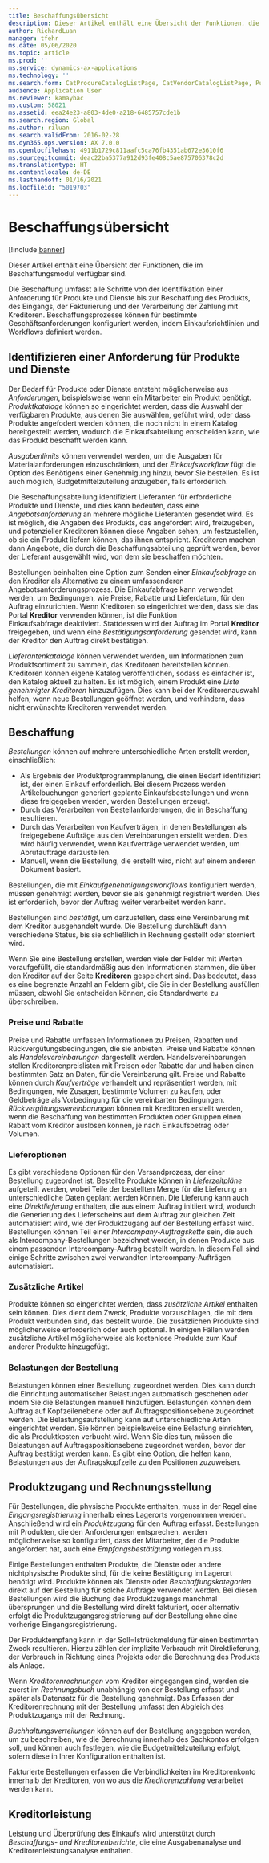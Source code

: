```yaml
---
title: Beschaffungsübersicht
description: Dieser Artikel enthält eine Übersicht der Funktionen, die im Beschaffungsmodul verfügbar sind.
author: RichardLuan
manager: tfehr
ms.date: 05/06/2020
ms.topic: article
ms.prod: ''
ms.service: dynamics-ax-applications
ms.technology: ''
ms.search.form: CatProcureCatalogListPage, CatVendorCatalogListPage, PurchTable, PurchTablePart
audience: Application User
ms.reviewer: kamaybac
ms.custom: 58021
ms.assetid: eea24e23-a803-4de0-a218-6485757cde1b
ms.search.region: Global
ms.author: riluan
ms.search.validFrom: 2016-02-28
ms.dyn365.ops.version: AX 7.0.0
ms.openlocfilehash: 4911b1729c811aafc5ca76fb4351ab672e3610f6
ms.sourcegitcommit: deac22ba5377a912d93fe408c5ae875706378c2d
ms.translationtype: HT
ms.contentlocale: de-DE
ms.lasthandoff: 01/16/2021
ms.locfileid: "5019703"
---
```

# <a name="procurement-and-sourcing-overview"></a>Beschaffungsübersicht

[!include [banner](../includes/banner.md)]

Dieser Artikel enthält eine Übersicht der Funktionen, die im Beschaffungsmodul verfügbar sind.

Die Beschaffung umfasst alle Schritte von der Identifikation einer Anforderung für Produkte und Dienste bis zur Beschaffung des Produkts, des Eingangs, der Fakturierung und der Verarbeitung der Zahlung mit Kreditoren. Beschaffungsprozesse können für bestimmte Geschäftsanforderungen konfiguriert werden, indem Einkaufsrichtlinien und Workflows definiert werden.

## <a name="identifying-a-need-for-product-and-services"></a>Identifizieren einer Anforderung für Produkte und Dienste

Der Bedarf für Produkte oder Dienste entsteht möglicherweise aus *Anforderungen*, beispielsweise wenn ein Mitarbeiter ein Produkt benötigt. *Produktkataloge* können so eingerichtet werden, dass die Auswahl der verfügbaren Produkte, aus denen Sie auswählen, geführt wird, oder dass Produkte angefodert werden können, die noch nicht in einem Katalog bereitgestellt werden, wodurch die Einkaufsabteilung entscheiden kann, wie das Produkt beschafft werden kann.  

*Ausgabenlimits* können verwendet werden, um die Ausgaben für Materialanforderungen einzuschränken, und der *Einkaufsworkflow* fügt die Option des Benötigens einer Genehmigung hinzu, bevor Sie bestellen. Es ist auch möglich, Budgetmittelzuteilung anzugeben, falls erforderlich.  

Die Beschaffungsabteilung identifiziert Lieferanten für erforderliche Produkte und Dienste, und dies kann bedeuten, dass eine *Angebotsanforderung* an mehrere mögliche Lieferanten gesendet wird. Es ist möglich, die Angaben des Produkts, das angefordert wird, freizugeben, und potenzieller Kreditoren können diese Angaben sehen, um festzustellen, ob sie ein Produkt liefern können, das ihnen entspricht. Kreditoren machen dann Angebote, die durch die Beschaffungsabteilung geprüft werden, bevor der Lieferant ausgewählt wird, von dem sie beschaffen möchten.  

Bestellungen beinhalten eine Option zum Senden einer *Einkaufsabfrage* an den Kreditor als Alternative zu einem umfassenderen Angebotsanforderungsprozess. Die Einkaufabfrage kann verwendet werden, um Bedingungen, wie Preise, Rabatte und Lieferdatum, für den Auftrag einzurichten. Wenn Kreditoren so eingerichtet werden, dass sie das Portal **Kreditor** verwenden können, ist die Funktion Einkaufsabfrage deaktiviert. Stattdessen wird der Auftrag im Portal **Kreditor** freigegeben, und wenn eine *Bestätigungsanforderung* gesendet wird, kann der Kreditor den Auftrag direkt bestätigen.  

*Lieferantenkataloge* können verwendet werden, um Informationen zum Produktsortiment zu sammeln, das Kreditoren bereitstellen können. Kreditoren können eigene Katalog veröffentlichen, sodass es einfacher ist, den Katalog aktuell zu halten. Es ist möglich, einem Produkt eine *Liste genehmigter Kreditoren* hinzuzufügen. Dies kann bei der Kreditorenauswahl helfen, wenn neue Bestellungen geöffnet werden, und verhindern, dass nicht erwünschte Kreditoren verwendet werden.

## <a name="procurement"></a>Beschaffung

*Bestellungen* können auf mehrere unterschiedliche Arten erstellt werden, einschließlich:

- Als Ergebnis der Produktprogrammplanung, die einen Bedarf identifiziert ist, der einen Einkauf erforderlich. Bei diesem Prozess werden Artikelbuchungen generiert geplante Einkaufsbestellungen und wenn diese freigegeben werden, werden Bestellungen erzeugt.
- Durch das Verarbeiten von Bestellanforderungen, die in Beschaffung resultieren.
- Durch das Verarbeiten von Kaufverträgen, in denen Bestellungen als freigegebene Aufträge aus den Vereinbarungen erstellt werden. Dies wird häufig verwendet, wenn Kaufverträge verwendet werden, um Abrufaufträge darzustellen.
- Manuell, wenn die Bestellung, die erstellt wird, nicht auf einem anderen Dokument basiert.

Bestellungen, die mit *Einkaufgenehmigungsworkflows* konfiguriert werden, müssen genehmigt werden, bevor sie als genehmigt registriert werden. Dies ist erforderlich, bevor der Auftrag weiter verarbeitet werden kann.

Bestellungen sind *bestätigt*, um darzustellen, dass eine Vereinbarung mit dem Kreditor ausgehandelt wurde. Die Bestellung durchläuft dann verschiedene Status, bis sie schließlich in Rechnung gestellt oder storniert wird.  

Wenn Sie eine Bestellung erstellen, werden viele der Felder mit Werten voraufgefüllt, die standardmäßig aus den Informationen stammen, die über den Kreditor auf der Seite **Kreditoren** gespeichert sind. Das bedeutet, dass es eine begrenzte Anzahl an Feldern gibt, die Sie in der Bestellung ausfüllen müssen, obwohl Sie entscheiden können, die Standardwerte zu überschreiben.

### <a name="prices-and-discounts"></a>Preise und Rabatte

Preise und Rabatte umfassen Informationen zu Preisen, Rabatten und Rückvergütungsbedingungen, die sie anbieten. Preise und Rabatte können als *Handelsvereinbarungen* dargestellt werden. Handelsvereinbarungen stellen Kreditorenpreislisten mit Preisen oder Rabatte dar und haben einen bestimmten Satz an Daten, für die Vereinbarung gilt. Preise und Rabatte können durch *Kaufverträge* verhandelt und repräsentiert werden, mit Bedingungen, wie Zusagen, bestimmte Volumen zu kaufen, oder Geldbeträge als Vorbedingung für die vereinbarten Bedingungen. *Rückvergütungsvereinbarungen* können mit Kreditoren erstellt werden, wenn die Beschaffung von bestimmten Produkten oder Gruppen einen Rabatt vom Kreditor auslösen können, je nach Einkaufsbetrag oder Volumen.

### <a name="delivery-options"></a>Lieferoptionen

Es gibt verschiedene Optionen für den Versandprozess, der einer Bestellung zugeordnet ist. Bestellte Produkte können in *Lieferzeitpläne* aufgeteilt werden, wobei Teile der bestellten Menge für die Lieferung an unterschiedliche Daten geplant werden können. Die Lieferung kann auch eine *Direktlieferung* enthalten, die aus einem Auftrag initiiert wird, wodurch die Generierung des Lieferscheins auf dem Auftrag zur gleichen Zeit automatisiert wird, wie der Produktzugang auf der Bestellung erfasst wird. Bestellungen können Teil einer *Intercompany-Auftragskette* sein, die auch als Intercompany-Bestellungen bezeichnet werden, in denen Produkte aus einem passenden Intercompany-Auftrag bestellt werden. In diesem Fall sind einige Schritte zwischen zwei verwandten Intercompany-Aufträgen automatisiert.

### <a name="supplementary-items"></a>Zusätzliche Artikel

Produkte können so eingerichtet werden, dass *zusätzliche Artikel* enthalten sein können. Dies dient dem Zweck, Produkte vorzuschlagen, die mit dem Produkt verbunden sind, das bestellt wurde. Die zusätzlichen Produkte sind möglicherweise erforderlich oder auch optional. In einigen Fällen werden zusätzliche Artikel möglicherweise als kostenlose Produkte zum Kauf anderer Produkte hinzugefügt.

### <a name="purchase-order-charges"></a>Belastungen der Bestellung

Belastungen können einer Bestellung zugeordnet werden. Dies kann durch die Einrichtung automatischer Belastungen automatisch geschehen oder indem Sie die Belastungen manuell hinzufügen. Belastungen können dem Auftrag auf Kopfzeilenebene oder auf Auftragspositionsebene zugeordnet werden. Die Belastungsaufstellung kann auf unterschiedliche Arten eingerichtet werden. Sie können beispielsweise eine Belastung einrichten, die als Produktkosten verbucht wird. Wenn Sie dies tun, müssen die Belastungen auf Auftragspositionsebene zugeordnet werden, bevor der Auftrag bestätigt werden kann. Es gibt eine Option, die helfen kann, Belastungen aus der Auftragskopfzeile zu den Positionen zuzuweisen.

## <a name="product-receipt-and-invoicing"></a>Produktzugang und Rechnungsstellung

Für Bestellungen, die physische Produkte enthalten, muss in der Regel eine *Eingangsregistrierung* innerhalb eines Lagerorts vorgenommen werden. Anschließend wird ein *Produktzugang* für den Auftrag erfasst. Bestellungen mit Produkten, die den Anforderungen entsprechen, werden möglicherweise so konfiguriert, dass der Mitarbeiter, der die Produkte angefordert hat, auch eine *Empfangsbestätigung* vorlegen muss.  

Einige Bestellungen enthalten Produkte, die Dienste oder andere nichtphysische Produkte sind, für die keine Bestätigung im Lagerort benötigt wird. Produkte können als Dienste oder *Beschaffungskategorien* direkt auf der Bestellung für solche Aufträge verwendet werden. Bei diesen Bestellungen wird die Buchung des Produktzugangs manchmal übersprungen und die Bestellung wird direkt fakturiert, oder alternativ erfolgt die Produktzugangsregistrierung auf der Bestellung ohne eine vorherige Eingangsregistrierung.  

Der Produktempfang kann in der Soll=Istrückmeldung für einen bestimmten Zweck resultieren. Hierzu zählen der implizite Verbrauch mit Direktlieferung, der Verbrauch in Richtung eines Projekts oder die Berechnung des Produkts als Anlage.  

Wenn *Kreditorenrechnungen* vom Kreditor eingegangen sind, werden sie zuerst im *Rechnungsbuch* unabhängig von der Bestellung erfasst und später als Datensatz für die Bestellung genehmigt. Das Erfassen der Kreditorenrechnung mit der Bestellung umfasst den Abgleich des Produktzugangs mit der Rechnung.  

*Buchhaltungsverteilungen* können auf der Bestellung angegeben werden, um zu beschreiben, wie die Berechnung innerhalb des Sachkontos erfolgen soll, und können auch festlegen, wie die Budgetmittelzuteilung erfolgt, sofern diese in Ihrer Konfiguration enthalten ist.  

Fakturierte Bestellungen erfassen die Verbindlichkeiten im Kreditorenkonto innerhalb der Kreditoren, von wo aus die *Kreditorenzahlung* verarbeitet werden kann.

## <a name="vendor-performance"></a>Kreditorleistung

Leistung und Überprüfung des Einkaufs wird unterstützt durch *Beschaffungs- und Kreditorenberichte*, die eine Ausgabenanalyse und Kreditorenleistungsanalyse enthalten.
